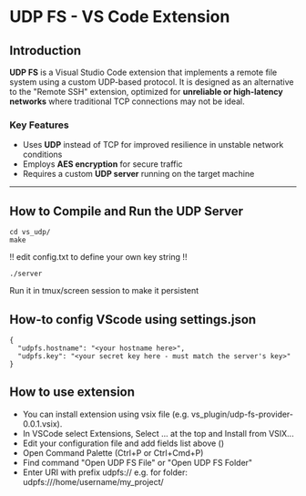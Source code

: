 
# UDP FS - VS Code Extension

## Introduction

**UDP FS** is a Visual Studio Code extension that implements a remote file system using a custom UDP-based protocol. It is designed as an alternative to the "Remote SSH" extension, optimized for **unreliable or high-latency networks** where traditional TCP connections may not be ideal.

### Key Features

- Uses **UDP** instead of TCP for improved resilience in unstable network conditions  
- Employs **AES encryption** for secure traffic  
- Requires a custom **UDP server** running on the target machine

---

## How to Compile and Run the UDP Server
~~~
cd vs_udp/
make
~~~
!! edit config.txt to define your own key string !!
~~~
./server
~~~

Run it in tmux/screen session to make it persistent


## How-to config VScode using settings.json ###
~~~
{
  "udpfs.hostname": "<your hostname here>",
  "udpfs.key": "<your secret key here - must match the server's key>"
}
~~~

## How to use extension
- You can install extension using vsix file (e.g. vs_plugin/udp-fs-provider-0.0.1.vsix).
- In VSCode select Extensions, Select ... at the top and Install from VSIX...
- Edit your configuration file and add fields list above ()
- Open Command Palette (Ctrl+P or Ctrl+Cmd+P)
- Find command "Open UDP FS File" or "Open UDP FS Folder"
- Enter URI with prefix udpfs:// e.g. for folder: udpfs:///home/username/my_project/